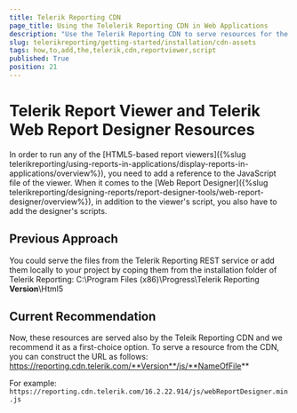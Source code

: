 ```yaml
---
title: Telerik Reporting CDN
page_title: Using the Telelerik Reporting CDN in Web Applications
description: "Use the Telerik Reporting CDN to serve resources for the report viewer or the web report designer"
slug: telerikreporting/getting-started/installation/cdn-assets
tags: how,to,add,the,telerik,cdn,reportviewer,script
published: True
position: 21
---
```


# Telerik Report Viewer and Telerik Web Report Designer Resources

In order to run any of the [HTML5-based report viewers]({%slug telerikreporting/using-reports-in-applications/display-reports-in-applications/overview%}), you need to add a reference to the JavaScript file of the viewer.
When it comes to the [Web Report Designer]({%slug telerikreporting/designing-reports/report-designer-tools/web-report-designer/overview%}), in addition to the viewer's script,
you also have to add the designer's scripts.

## Previous Approach

You could serve the files from the Telerik Reporting REST service or add them locally to your project by coping them from the installation folder
of Telerik Reporting: 
C:\Program Files (x86)\Progress\Telerik Reporting **Version**\Html5

## Current Recommendation

Now, these resources are served also by the Teleik Reporting CDN and we recommend it as a first-choice option.
To serve a resource from the CDN, you can construct the URL as follows:
https://reporting.cdn.telerik.com/**Version**/js/**NameOfFile**

For example:
`https://reporting.cdn.telerik.com/16.2.22.914/js/webReportDesigner.min.js`

